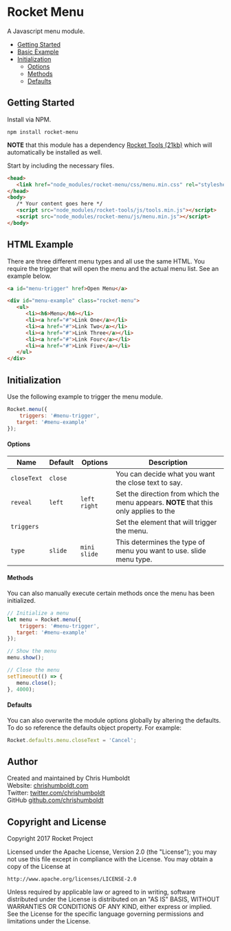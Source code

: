 # Rocket Menu
A Javascript menu module.

* [Getting Started](#getting-started)
* [Basic Example](#basic-example)
* [Initialization](#initialization)
	* [Options](#options)
   * [Methods](#methods)
	* [Defaults](#defaults)

## Getting Started
Install via NPM.

```
npm install rocket-menu
```

**NOTE** that this module has a dependency [Rocket Tools (21kb)](https://github.com/chrishumboldt/Rocket-Tools) which will automatically be installed as well.

Start by including the necessary files.

```html
<head>
   <link href="node_modules/rocket-menu/css/menu.min.css" rel="stylesheet" type="text/css">
</head>
<body>
   /* Your content goes here */
   <script src="node_modules/rocket-tools/js/tools.min.js"></script>
   <script src="node_modules/rocket-menu/js/menu.min.js"></script>
</body>
```

## HTML Example
There are three different menu types and all use the same HTML. You require the trigger that will open the menu and the actual menu list. See an example below.

```html
<a id="menu-trigger" href>Open Menu</a>

<div id="menu-example" class="rocket-menu">
   <ul>
      <li><h6>Menu</h6></li>
      <li><a href="#">Link One</a></li>
      <li><a href="#">Link Two</a></li>
      <li><a href="#">Link Three</a></li>
      <li><a href="#">Link Four</a></li>
      <li><a href="#">Link Five</a></li>
   </ul>
</div>
```

## Initialization
Use the following example to trigger the menu module.

```js
Rocket.menu({
	triggers: '#menu-trigger',
   target: '#menu-example'
});
```

#### Options
Name | Default | Options | Description
---- | ---- | ---- | ----
`closeText` | `close` | | You can decide what you want the close text to say.
`reveal` | `left` | `left` `right` | Set the direction from which the menu appears. **NOTE** that this only applies to the
`triggers` | | | Set the element that will trigger the menu.
`type` | `slide` | `mini` `slide` | This determines the type of menu you want to use. slide menu type.

#### Methods
You can also manually execute certain methods once the menu has been initialized.

```js
// Initialize a menu
let menu = Rocket.menu({
	triggers: '#menu-trigger',
   target: '#menu-example'
});

// Show the menu
menu.show();

// Close the menu
setTimeout(() => {
   menu.close();
}, 4000);
```

#### Defaults
You can also overwrite the module options globally by altering the defaults. To do so reference the defaults object property. For example:

```js
Rocket.defaults.menu.closeText = 'Cancel';
```

## Author
Created and maintained by Chris Humboldt<br>
Website: <a href="http://chrishumboldt.com/">chrishumboldt.com</a><br>
Twitter: <a href="https://twitter.com/chrishumboldt">twitter.com/chrishumboldt</a><br>
GitHub <a href="https://github.com/chrishumboldt">github.com/chrishumboldt</a><br>

## Copyright and License
Copyright 2017 Rocket Project

Licensed under the Apache License, Version 2.0 (the "License");
you may not use this file except in compliance with the License.
You may obtain a copy of the License at

    http://www.apache.org/licenses/LICENSE-2.0

Unless required by applicable law or agreed to in writing, software
distributed under the License is distributed on an "AS IS" BASIS,
WITHOUT WARRANTIES OR CONDITIONS OF ANY KIND, either express or implied.
See the License for the specific language governing permissions and
limitations under the License.
